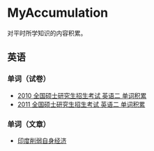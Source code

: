 # MyAccumulation
对平时所学知识的内容积累。

## 英语

### 单词（试卷）

* [2010 全国硕士研究生招生考试 英语二 单词积累](英语/单词/试卷/2010全国硕士研究生招生考试英语二单词积累.md)
* [2011 全国硕士研究生招生考试 英语二 单词积累](英语/单词/试卷/2011全国硕士研究生招生考试英语二单词积累.md)

### 单词（文章）

* [印度削弱自身经济](英语/单词/文章/001-印度削弱自身经济.md)

  